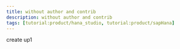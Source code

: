 ```yaml
---
title: without author and contrib
description: without author and contrib
tags: [tutorial:product/hana_studio, tutorial:product/sapHana]
---
```


create
up1